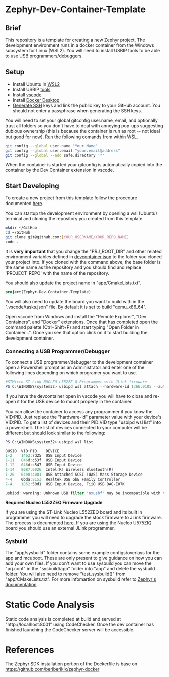 # Zephyr-Dev-Container-Template

## Brief
This repository is a template for creating a new Zephyr project. The development environment runs in a docker container from the Windows subsystem for Linux (WSL2). You will need to install USBIP tools to be able to use USB programmers/debuggers.
  
## Setup
 - Install Ubuntu in [WSL2](https://learn.microsoft.com/en-us/windows/wsl/install)
 - Install USBIP [tools](https://learn.microsoft.com/en-us/windows/wsl/connect-usb)
 - Install [vscode](https://code.visualstudio.com/download)
 - Install [Docker Desktop](https://www.docker.com/products/docker-desktop/)
 - [Generate SSH](https://docs.github.com/en/authentication/connecting-to-github-with-ssh/generating-a-new-ssh-key-and-adding-it-to-the-ssh-agent) keys and link the public key to your GitHub account. You should not enter a passphrase when generating the SSH keys.

 You will need to set your global gitconfig user.name, email, and optionally trust all folders so you don't have to deal with annoying pop-ups suggesting dubious ownership (this is because the container is run as root -- not ideal but good for now). Run the following comands from within WSL.
 ```bash
git config --global user.name "Your Name"
git config --global user.email "your.email@address"
git config --global --add safe.directory '*'
 ```
When the container is started your gitconfig is automatically copied into the container by the Dev Container extension in vscode.
  

## Start Developing
To create a new project from this template follow the procedure documented [here](https://docs.github.com/en/repositories/creating-and-managing-repositories/creating-a-repository-from-a-template).
  
You can startup the development environment by opening a wsl (Ubuntu) terminal and cloning the repository you created from this template.
```bash
mkdir ~/GitHub
cd ~/GitHub
git clone git@github.com:[YOUR_USERNAME/YOUR_REPO_NAME]
code .
```
It is **very important** that you change the "PRJ_ROOT_DIR" and other related environment variables defined in [devcontainer.json](.devcontainer/devcontainer.json) to the folder you cloned your project into. If you cloned with the command above, the base folder is the same name as the repository and you should find and replace 'PROJECT_REPO' with the name of the repository.

You should also update the project name in "app/CmakeLists.txt".
```cmake
project(Zephyr-Dev-Container-Template)
```

You will also need to update the board you want to build with in the ".vscode/tasks.json" file. By default it is set to build "qemu_x86_64".

Open vscode from Windows and install the "Remote Explorer", "Dev Containers", and "Docker" extensions. Once that has completed open the command palette (Ctrl+Shift+P) and start typing "Open Folder in Container...". Once you see that option click on it to start building the development container. 


### Connecting a USB Programmer/Debugger
To connect a USB programmer/debugger to the development container open a Powershell prompt as an Administrator and enter one of the following lines depending on which programer you want to use.
```powershell
#STMicro ST-Link NUCLEO-L552ZE-Q Programmer with JLink firmware
PS C:\WINDOWS\system32> usbipd wsl attach --hardware-id 1366:0105 --auto-attach
```
If you have the devcontainer open in vscode you will have to close and re-open it for the USB device to mount properly in the container.

You can allow the container to access any programmer if you know the VID:PID. Just replace the "hardware-id" parameter value with your device's VID:PID. To get a list of devices and their PID:VID type "usbipd wsl list" into a powershell. The list of devices connected to your computer will be different but should look similar to the following:
```powershell
PS C:\WINDOWS\system32> usbipd wsl list

BUSID  VID:PID    DEVICE                                                        STATE
1-2    1462:7d25  USB Input Device                                              Not attached
1-11   046d:c53f  USB Input Device                                              Not attached
1-12   046d:c547  USB Input Device                                              Not attached
1-14   8087:0026  Intel(R) Wireless Bluetooth(R)                                Not attached
1-20   04e8:4001  USB Attached SCSI (UAS) Mass Storage Device                   Not attached
4-4    0bda:8153  Realtek USB GbE Family Controller                             Not attached
7-4    1852:50d1  USB Input Device, FiiO USB DAC-E07K                           Not attached

usbipd: warning: Unknown USB filter 'nxusbf' may be incompatible with this software; 'bind --force' may be required.
```

**Required Nucleo L552ZEQ Firmware Upgrade**  
  
If you are using the ST-Link Nucleo L552ZEQ board and its built in programmer you will need to upgrade the stock firmware to JLink firmware. The process is documented [here](https://www.segger.com/products/debug-probes/j-link/models/other-j-links/st-link-on-board/). If you are using the Nucleo U575ZIQ board you should use an external JLink programmer.

### Sysbuild
The "app/sysbuild" folder contains some example configs/overlays for the app and mcuboot. These are only present to give guidance on how you can add your own files. If you don't want to use sysbuild you can move the "prj.conf" in the "sysbuild/app" folder into "app" and delete the sysbuild folder. You will also need to remove "test_sysbuild()" from "app/CMakeLists.txt". For more infomartion on sysbuild refer to [Zephyr's documentation](https://docs.zephyrproject.org/latest/build/sysbuild/index.html).

# Static Code Analysis
Static code analysis is completed at build and served at "http://localhost:8001" using CodeChecker. Once the dev container has finished launching the CodeChecker server will be accessible.

# References
  
The Zephyr SDK installation portion of the Dockerfile is base on https://github.com/beriberikix/zephyr-docker